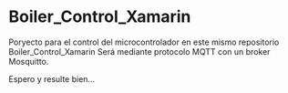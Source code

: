 # Boiler_Control_Xamarin

Poryecto para el control del microcontrolador en este mismo repositorio Boiler_Control_Xamarin
Será mediante protocolo MQTT con un broker Mosquitto.

Espero y resulte bien...

